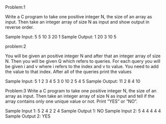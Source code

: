 Problem:1

Write a C program to take one positive integer N, the size of an array as input. Then take an integer array of size
N as input and show output in reverse order.

Sample Input: 
5
5 10 3 20 1
Sample Output:
1 20 3 10 5

problem:2

You will be given an positive integer N and after that an integer array of size N. Then you will be given Q which
refers to queries. For each query you will be given i and v where i refers to the index and v to value. You need to
add the value to that index. After all of the queries print the values

Sample Input: 
5
1 2 3 4 5
3
0 10
2 5
4 5
Sample Output:
11 2 8 4 10


Problem:3
Write a C program to take one positive integer N, the size of an array as input. Then take an integer array of size
N as input and tell if the array contains only one unique value or not. Print “YES” or “NO”.

Sample Input 1: 
5 
2 4 2 2 4
Sample Output 1:
NO
Sample Input 2: 
5 
4 4 4 4 4
Sample Output 2:
YES

